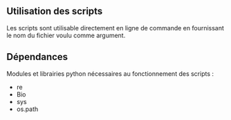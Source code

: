 ## Utilisation des scripts  
Les scripts sont utilisable directement en ligne de commande en fournissant le nom du fichier voulu comme argument.

## Dépendances
Modules et librairies python nécessaires au fonctionnement des scripts :
- re
- Bio
- sys
- os.path